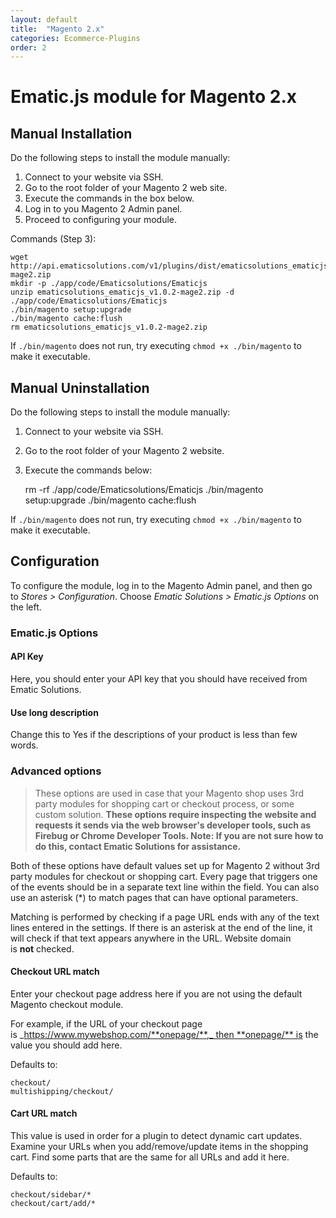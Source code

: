 ```yaml
---
layout: default
title:  "Magento 2.x"
categories: Ecommerce-Plugins
order: 2
---
```


# Ematic.js module for Magento 2.x

## Manual Installation

Do the following steps to install the module manually:

1.  Connect to your website via SSH.
2.  Go to the root folder of your Magento 2 web site.
3.  Execute the commands in the box below.
4.  Log in to you Magento 2 Admin panel.
5.  Proceed to configuring your module.

Commands (Step 3):

    wget http://api.ematicsolutions.com/v1/plugins/dist/ematicsolutions_ematicjs_v1.0.2-mage2.zip
    mkdir -p ./app/code/Ematicsolutions/Ematicjs
    unzip ematicsolutions_ematicjs_v1.0.2-mage2.zip -d ./app/code/Ematicsolutions/Ematicjs
    ./bin/magento setup:upgrade
    ./bin/magento cache:flush
    rm ematicsolutions_ematicjs_v1.0.2-mage2.zip

If `./bin/magento` does not run, try executing `chmod +x ./bin/magento` to make it executable.

## Manual Uninstallation

Do the following steps to install the module manually:

1.  Connect to your website via SSH.
2.  Go to the root folder of your Magento 2 website.
3.  Execute the commands below:

    rm -rf ./app/code/Ematicsolutions/Ematicjs
    ./bin/magento setup:upgrade
    ./bin/magento cache:flush

If `./bin/magento` does not run, try executing `chmod +x ./bin/magento` to make it executable.

## Configuration

To configure the module, log in to the Magento Admin panel, and then go to _Stores > Configuration_. Choose _Ematic Solutions > Ematic.js Options_ on the left.

### Ematic.js Options

#### **API Key**

Here, you should enter your API key that you should have received from Ematic Solutions.

#### **Use long description**

Change this to Yes if the descriptions of your product is less than few words.

### Advanced options

> These options are used in case that your Magento shop uses 3rd party modules for shopping cart or checkout process, or some custom solution. **These options require inspecting the website and requests it sends via the web browser's developer tools, such as Firebug or Chrome Developer Tools. 
Note: If you are not sure how to do this, contact Ematic Solutions for assistance.**

Both of these options have default values set up for Magento 2 without 3rd party modules for checkout or shopping cart. Every page that triggers one of the events should be in a separate text line within the field. You can also use an asterisk (*) to match pages that can have optional parameters.

Matching is performed by checking if a page URL ends with any of the text lines entered in the settings. If there is an asterisk at the end of the line, it will check if that text appears anywhere in the URL. Website domain is **not** checked.

#### **Checkout URL match**

Enter your checkout page address here if you are not using the default Magento checkout module.  

For example, if the URL of your checkout page is _https://www.mywebshop.com/**onepage/**,_ then **onepage/** is the value you should add here.

Defaults to:

    checkout/
    multishipping/checkout/

#### **Cart URL match**

This value is used in order for a plugin to detect dynamic cart updates. Examine your URLs when you add/remove/update items in the shopping cart. Find some parts that are the same for all URLs and add it here.

Defaults to:

    checkout/sidebar/*
    checkout/cart/add/*